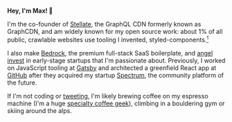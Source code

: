 **Hey, I'm Max! 👋**

I'm the co-founder of [Stellate](https://stellate.co), the GraphQL CDN formerly known as GraphCDN, and am widely known for my open source work: about 1% of all public, crawlable websites use tooling I invented, styled-components.[<sup style="vertical-align:super;font-size:0.75em">1</sup>](https://twitter.com/mxstbr/status/1336727600996167686?s=20)

I also make [Bedrock](https://bedrock.mxstbr.com), the premium full-stack SaaS boilerplate, and [angel invest](/investing) in early-stage startups that I'm passionate about. Previously, I worked on JavaScript tooling at [Gatsby](https://gatsbyjs.com) and architected a greenfield React app at [GitHub](https://github.com) after they acquired my startup [Spectrum](https://spectrum.chat), the community platform of the future.

If I'm not coding or [tweeting](https://twitter.com/mxstbr), I'm likely brewing coffee on my espresso machine (I'm a huge [specialty coffee geek](https://github.com/mxstbr/ama/issues/46)), climbing in a bouldering gym or skiing around the alps.
